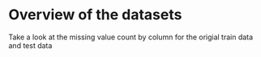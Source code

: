 # Overview of the datasets

Take a look at the missing value count by column for the origial train data and test data
